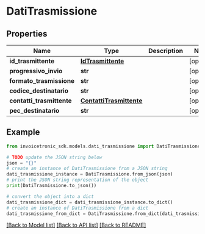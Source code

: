 # DatiTrasmissione


## Properties

Name | Type | Description | Notes
------------ | ------------- | ------------- | -------------
**id_trasmittente** | [**IdTrasmittente**](IdTrasmittente.md) |  | [optional] 
**progressivo_invio** | **str** |  | [optional] 
**formato_trasmissione** | **str** |  | [optional] 
**codice_destinatario** | **str** |  | [optional] 
**contatti_trasmittente** | [**ContattiTrasmittente**](ContattiTrasmittente.md) |  | [optional] 
**pec_destinatario** | **str** |  | [optional] 

## Example

```python
from invoicetronic_sdk.models.dati_trasmissione import DatiTrasmissione

# TODO update the JSON string below
json = "{}"
# create an instance of DatiTrasmissione from a JSON string
dati_trasmissione_instance = DatiTrasmissione.from_json(json)
# print the JSON string representation of the object
print(DatiTrasmissione.to_json())

# convert the object into a dict
dati_trasmissione_dict = dati_trasmissione_instance.to_dict()
# create an instance of DatiTrasmissione from a dict
dati_trasmissione_from_dict = DatiTrasmissione.from_dict(dati_trasmissione_dict)
```
[[Back to Model list]](../README.md#documentation-for-models) [[Back to API list]](../README.md#documentation-for-api-endpoints) [[Back to README]](../README.md)


